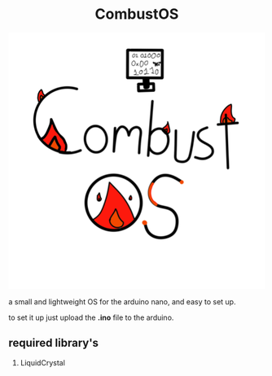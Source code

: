 <h1 style="text-align: center;">CombustOS</h1>

![Image](https://github.com/StickyCoolDev/CombustOS/blob/main/CombustOSLogo.png)

a small and lightweight OS for the arduino nano, and easy to set up.

to set it up just upload the **.ino** file to the arduino.

## required library's 
1. LiquidCrystal